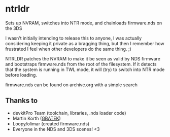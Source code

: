 # ntrldr
Sets up NVRAM, switches into NTR mode, and chainloads firmware.nds on the 3DS

I wasn't initially intending to release this to anyone, I was actually considering keeping it private as a bragging thing, but then I remember how frustrated I feel when other developers do the same thing. ;)

NTRLDR patches the NVRAM to make it be seen as valid by NDS firmware and bootstraps firmware.nds from the root of the filesystem.
If it detects that the system is running in TWL mode, it will (try) to switch into NTR mode before loading.

firmware.nds can be found on archive.org with a simple search

## Thanks to
* devkitPro Team (toolchain, libraries, .nds loader code)
* Martin Korth ([GBATEK](http://problemkaputt.de/gbatek.htm))
* Loopy/olimar (created firmware.nds)
* Everyone in the NDS and 3DS scenes! <3